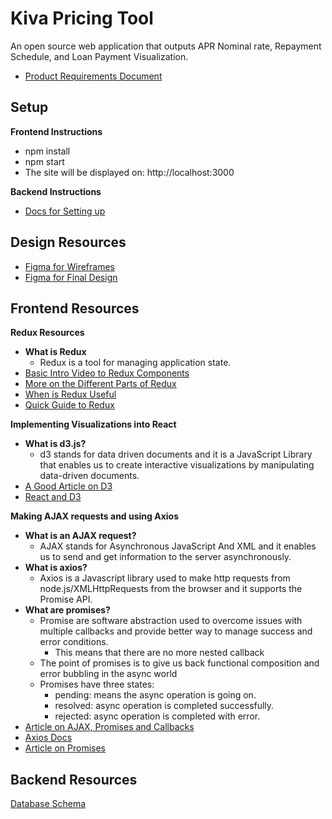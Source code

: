 # Kiva Pricing Tool
An open source web application that outputs APR Nominal rate, Repayment Schedule, and Loan Payment Visualization.
* [Product Requirements Document](https://docs.google.com/document/d/1Rw6Q8YMIpvYFXR3eStdTVT4iZXMpR7En3_yg677VgjE/edit?usp=sharing)

## Setup
**Frontend Instructions**
* npm install
* npm start
* The site will be displayed on: http://localhost:3000 

**Backend Instructions**
* [Docs for Setting up](https://github.com/tko22/flask-boilerplate/blob/master/docs/regular-setup.md)

## Design Resources
* [Figma for Wireframes](https://www.figma.com/file/0jmf44vrazZ8C2vkTCwnroMF/Kiva)
* [Figma for Final Design]()

## Frontend Resources

**Redux Resources**
* **What is Redux**
    * Redux is a tool for managing application state.
* [Basic Intro Video to Redux Components](https://www.youtube.com/watch?v=DiLVAXlVYR0)
* [More on the Different Parts of Redux](https://redux.js.org/#the-gist)
* [When is Redux Useful](https://medium.com/@dan_abramov/you-might-not-need-redux-be46360cf367)
* [Quick Guide to Redux](https://medium.freecodecamp.org/a-quick-guide-to-redux-for-beginners-971d18c0509b)

**Implementing Visualizations into React**
* **What is d3.js?**
    * d3 stands for data driven documents and it is a JavaScript Library that enables us to create interactive visualizations by manipulating data-driven documents.
* [A Good Article on D3](https://medium.com/@enjalot/the-hitchhikers-guide-to-d3-js-a8552174733a)
* [React and D3](https://github.com/hshoff/vx)

**Making AJAX requests and using Axios**
* **What is an AJAX request?**
    * AJAX stands for Asynchronous JavaScript And XML and it enables us to send and get information to the server asynchronously.
* **What is axios?**
    * Axios is a Javascript library used to make http requests from node.js/XMLHttpRequests from the browser and it supports the Promise API.
* **What are promises?**
    * Promise are software abstraction used to overcome issues with multiple callbacks and provide better way to manage success and error conditions.
        * This means that there are no more nested callback 
    * The point of promises is to give us back functional composition and error bubbling in the async world
    * Promises have three states:
        * pending: means the async operation is going on.
        * resolved: async operation is completed successfully.
        * rejected: async operation is completed with error.
* [Article on AJAX, Promises and Callbacks](https://medium.com/front-end-hacking/ajax-async-callback-promise-e98f8074ebd7)
* [Axios Docs](https://github.com/axios/axios)
* [Article on Promises](https://gist.github.com/domenic/3889970)

## Backend Resources
[Database Schema](https://docs.google.com/document/d/1qriyM0TZ51yHTynVHcDXwpPW9GKJDdjv6Nk0JDInJho/edit?usp=sharing)





